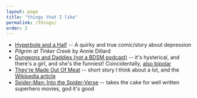 ```yaml
---
layout: page
title: "things that I like"
permalink: /things/
order: 2
---
```


- [Hyperbole and a Half](http://hyperboleandahalf.blogspot.com/2013/05/depression-part-two.html?m=1) -- A quirky and true comic/story about depression
- *Pilgrim at Tinker Creek* by Annie Dillard
- [Dungeons and Daddies (not a BDSM podcast)](https://www.dungeonsanddaddies.com/) -- it's hysterical, and there's a girl, and she's the funniest! Coincidentally, [also bipolar](https://twitter.com/heybethmay/status/1394721243971002369?lang=en)
- [They're Made Out Of Meat](https://www.mit.edu/people/dpolicar/writing/prose/text/thinkingMeat.html) -- short story I think about a lot, and the [Wikipedia article](https://en.m.wikipedia.org/wiki/They%27re_Made_Out_of_Meat)
- [Spider-Man: Into the Spider-Verse](https://www.google.com/search?client=firefox-b-1-d&q=spiderman+into+the+spider+verse) -- takes the cake for well written superhero movies, god it's good
